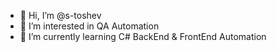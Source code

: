 - 👋 Hi, I’m @s-toshev
- 👀 I’m interested in QA Automation
- 🌱 I’m currently learning C# BackEnd & FrontEnd Automation
